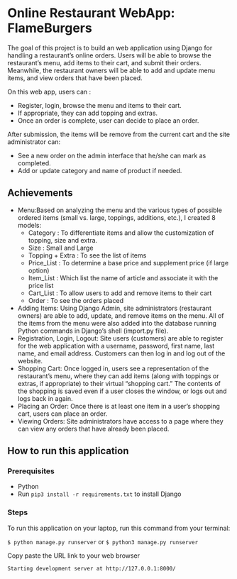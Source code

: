# Online Restaurant WebApp: FlameBurgers

The goal of this project is to build an web application using Django for handling a restaurant’s online orders. Users will be able to browse the restaurant’s menu, add items to their cart, and submit their orders. Meanwhile, the restaurant owners will be able to add and update menu items, and view orders that have been placed.

On this web app, users can :
- Register, login, browse the menu and items to their cart. 
- If appropriate, they can add topping and extras.
- Once an order is complete, user can decide to place an order. 

After submission, the items will be remove from the current cart and the site administrator can:
- See a new order on the admin interface that he/she can mark as completed.
- Add or update category and name of product if needed.


## Achievements

* Menu:Based on analyzing the menu and the various types of possible ordered items (small vs. large, toppings, additions, etc.), I created 8 models:
    * Category : To differentiate items and allow the customization of topping, size and extra.
    * Size : Small and Large
    * Topping + Extra : To see the list of items
    * Price_List : To determine a base price and supplement price (if large option)
    * Item_List : Which list the name of article and associate it with the price list
    * Cart_List : To allow users to add and remove items to their cart
    * Order : To see the orders placed
* Adding Items: Using Django Admin, site administrators (restaurant owners) are able to add, update, and remove items on the menu. All of the items from the menu were also added into the database running Python commands in Django’s shell (import.py file).
* Registration, Login, Logout: Site users (customers) are able to register for the web application with a username, password, first name, last name, and email address. Customers can then log in and log out of the website.
* Shopping Cart: Once logged in, users see a representation of the restaurant’s menu, where they can add items (along with toppings or extras, if appropriate) to their virtual “shopping cart.” The contents of the shopping is saved even if a user closes the window, or logs out and logs back in again.
* Placing an Order: Once there is at least one item in a user’s shopping cart, users can place an order.
* Viewing Orders: Site administrators have access to a page where they can view any orders that have already been placed.


## How to run this application

### Prerequisites

- Python
- Run `pip3 install -r requirements.txt` to install Django

### Steps

To run this application on your laptop, run this command from your terminal:

`$ python manage.py runserver`
or `$ python3 manage.py runserver`

Copy paste the URL link to your web browser

`Starting development server at http://127.0.0.1:8000/`






